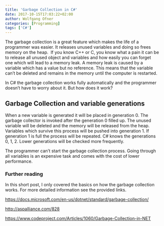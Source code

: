 ```yaml
---
title: 'Garbage Collection in C#'
date: 2017-10-15T17:03:22+02:00
author: Wolfgang Ofner
categories: [Programming]
tags: ['C#']
---
```

The garbage collection is a great feature which makes the life of a programmer was easier. It releases unused variables and doing so frees memory on the heap.  If you know C++ or C, you know what a pain it can be to release all unused object and variables and how easily you can forget one which will lead to a memory leak. A memory leak is caused by a variable which has a value but no reference. This means that the variable can&#8217;t be deleted and remains in the memory until the computer is restarted.

In C# the garbage collection works fully automatically and the programmer doesn&#8217;t have to worry about it. But how does it work?

## Garbage Collection and variable generations

When a new variable is generated it will be placed in generation 0. The garbage collector is invoked after the generation 0 filled up. The unused variable will be deleted and the memory will be released from the heap. Variables which survive this process will be pushed into generation 1. If generation 1 is full the process will be repeated. C# knows the generations 0, 1, 2. Lower generations will be checked more frequently.

The programmer can&#8217;t start the garbage collection process. Going through all variables is an expensive task and comes with the cost of lower performance.

### Further reading

In this short post, I only covered the basics on how the garbage collection works. For more detailed information see the provided links.

<a href="https://docs.microsoft.com/en-us/dotnet/standard/garbage-collection/" target="_blank" rel="noopener">https://docs.microsoft.com/en-us/dotnet/standard/garbage-collection/</a>

<a href="http://aspalliance.com/828" target="_blank" rel="noopener">http://aspalliance.com/828</a>

<a href="https://www.codeproject.com/Articles/1060/Garbage-Collection-in-NET" target="_blank" rel="noopener">https://www.codeproject.com/Articles/1060/Garbage-Collection-in-NET</a>